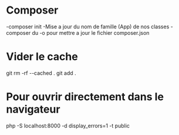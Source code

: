 
# Composer
-composer init
-Mise a jour du nom de famille (App) de nos classes
-composer du -o  pour mettre a jour le fichier composer.json

# Vider le cache
git rm -rf --cached .
git add .

# Pour ouvrir directement dans le navigateur
php -S localhost:8000 -d display_errors=1 -t public